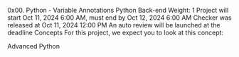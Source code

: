 0x00. Python - Variable Annotations
Python
Back-end
 Weight: 1
 Project will start Oct 11, 2024 6:00 AM, must end by Oct 12, 2024 6:00 AM
 Checker was released at Oct 11, 2024 12:00 PM
 An auto review will be launched at the deadline
Concepts
For this project, we expect you to look at this concept:

Advanced Python
